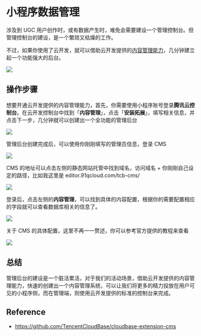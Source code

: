 # 小程序数据管理
涉及到 UGC 用户创作时，或有数据产生时，难免会需要建设一个管理控制台。但管理控制台的建设，是一个繁琐又枯燥的工作。

不过，如果你使用了云开发，就可以借助云开发提供的[内容管理能力](https://console.cloud.tencent.com/tcb/cms)，几分钟建立起一个功能强大的后台。

![](https://postimg.aliavv.com/mbp/vs3kd.png)


## 操作步骤

想要开通云开发提供的内容管理能力，首先，你需要使用小程序账号登录**腾讯云控制台**。在云开发控制台中找到「**内容管理**」，点击「**安装拓展**」，填写相关信息，并点击下一步，几分钟就可以创建出一个全功能的管理后台

![](https://postimg.aliavv.com/mbp/prkct.png)


管理后台创建完成后，可以使用你刚刚填写的管理员信息，登录 CMS

![](https://postimg.aliavv.com/mbp/uoa00.png)

CMS 的地址可以点击左侧的静态网站托管中找到域名，访问域名 + 你刚刚自己设定的路径，比如我这里是 editor.91qcloud.com/tcb-cms/

![](https://postimg.aliavv.com/mbp/anxju.png)

登录后，点击左侧的**内容管理**，可以找到具体的内容配置，根据你的需要配置相应的字段就可以查看数据库相关的信息了。

![](https://postimg.aliavv.com/mbp/sjhns.png)

关于 CMS 的具体配置，这里不再一一赘述，你可以参考官方提供的教程来查看

![](https://postimg.aliavv.com/mbp/g8l9u.png)

## 总结

管理后台的建设是一个脏活累活，对于我们的活动场景，借助云开发提供的内容管理能力，快速的创建出一个内容管理系统，可以让我们将更多的精力投放在用户可见的小程序侧，而在管理端，则使用云开发提供的标准的控制台来完成。

## Reference

- https://github.com/TencentCloudBase/cloudbase-extension-cms
